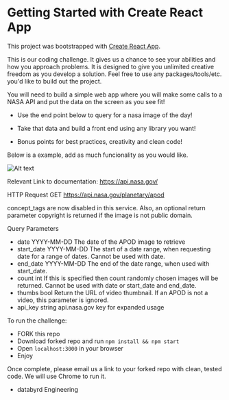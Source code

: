 # Getting Started with Create React App

This project was bootstrapped with [Create React App](https://github.com/facebook/create-react-app).

This is our coding challenge. It gives us a chance to see your abilities and how you approach problems. It is designed to give you unlimited creative freedom as you develop a solution. Feel free to use any packages/tools/etc. you'd like to build out the project.

You will need to build a simple web app where you will make some calls to a NASA API and put the data on the screen as you see fit!

- Use the end point below to query for a nasa image of the day!

- Take that data and build a front end using any library you want!

- Bonus points for best practices, creativity and clean code!

Below is a example, add as much funcionality as you would like.

![Alt text](public/example.png?raw=true "example")

Relevant Link to documentation: https://api.nasa.gov/

HTTP Request
GET https://api.nasa.gov/planetary/apod

concept_tags are now disabled in this service. Also, an optional return parameter copyright is returned if the image is not public domain.

Query Parameters

- date YYYY-MM-DD The date of the APOD image to retrieve
- start_date YYYY-MM-DD The start of a date range, when requesting date for a range of dates. Cannot be used with date.
- end_date YYYY-MM-DD The end of the date range, when used with start_date.
- count int If this is specified then count randomly chosen images will be returned. Cannot be used with date or start_date and end_date.
- thumbs bool Return the URL of video thumbnail. If an APOD is not a video, this parameter is ignored.
- api_key string api.nasa.gov key for expanded usage

To run the challenge:

- FORK this repo
- Download forked repo and run `npm install && npm start`
- Open `localhost:3000` in your browser
- Enjoy

Once complete, please email us a link to your forked repo with clean, tested code. We will use Chrome to run it.

- databyrd Engineering

